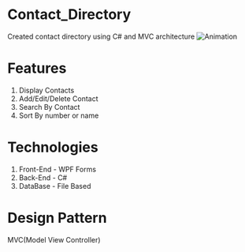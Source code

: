 # Contact_Directory
Created contact directory using C# and MVC architecture 
![Animation](https://user-images.githubusercontent.com/93736142/157763886-2f172d62-5761-4981-92b9-0fb0ae198242.gif)<br>
# Features
1. Display Contacts
2. Add/Edit/Delete Contact
3. Search By Contact
4. Sort By number or name <br>
# Technologies
1. Front-End - WPF Forms
2. Back-End - C#
3. DataBase - File Based
# Design Pattern
MVC(Model View Controller)
